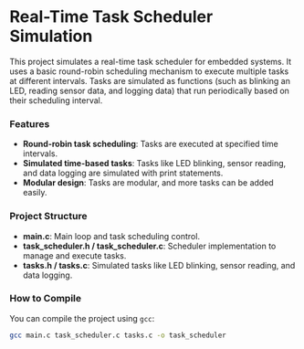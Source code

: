 # Real-Time Task Scheduler Simulation

This project simulates a real-time task scheduler for embedded systems. It uses a basic round-robin scheduling mechanism to execute multiple tasks at different intervals. Tasks are simulated as functions (such as blinking an LED, reading sensor data, and logging data) that run periodically based on their scheduling interval.

### Features
- **Round-robin task scheduling**: Tasks are executed at specified time intervals.
- **Simulated time-based tasks**: Tasks like LED blinking, sensor reading, and data logging are simulated with print statements.
- **Modular design**: Tasks are modular, and more tasks can be added easily.

### Project Structure
- **main.c**: Main loop and task scheduling control.
- **task_scheduler.h / task_scheduler.c**: Scheduler implementation to manage and execute tasks.
- **tasks.h / tasks.c**: Simulated tasks like LED blinking, sensor reading, and data logging.

### How to Compile
You can compile the project using `gcc`:
```bash
gcc main.c task_scheduler.c tasks.c -o task_scheduler

